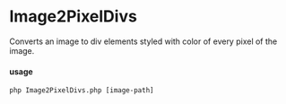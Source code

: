 # Image2PixelDivs
Converts an image to div elements styled with color of every pixel of the image.

#### usage
``php Image2PixelDivs.php [image-path]``
